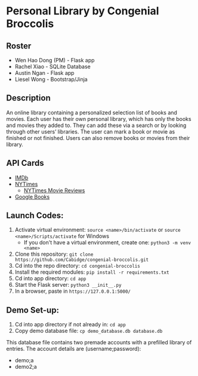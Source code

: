 # Personal Library by Congenial Broccolis

## Roster
- Wen Hao Dong (PM) - Flask app
- Rachel Xiao - SQLite Database
- Austin Ngan - Flask app
- Liesel Wong - Bootstrap/Jinja

## Description
An online library containing a personalized selection list of books and movies. Each user has their own personal library, which has only the books and movies they added to. They can add these via a search or by looking through other users’ libraries. The user can mark a book or movie as finished or not finished. Users can also remove books or movies from their library.

## API Cards
- [IMDb](https://github.com/stuy-softdev/notes-and-code/blob/main/api_kb/411_on_imdb.md)
- [NYTimes](https://github.com/stuy-softdev/notes-and-code/blob/main/api_kb/411_on_nyt.md)
   - [NYTimes Movie Reviews](https://github.com/stuy-softdev/notes-and-code/blob/main/api_kb/411_on_MovieReviews.md)
- [Google Books](https://github.com/stuy-softdev/notes-and-code/blob/main/api_kb/411_on_GoogleBooks.md)

## Launch Codes:

1. Activate virtual environment: `source <name>/bin/activate` or `source <name>/Scripts/activate` for Windows
   - If you don't have a virtual environment, create one: `python3 -m venv <name>`
2. Clone this repository: `git clone https://github.com/Cabidge/congenial-broccolis.git`
3. Cd into the repo directory: `cd congenial-broccolis`
4. Install the required modules: `pip install -r requirements.txt`
5. Cd into app directory: `cd app`
6. Start the Flask server: `python3 __init__.py`
7. In a browser, paste in `https://127.0.0.1:5000/`

## Demo Set-up:

1. Cd into app directory if not already in: `cd app`
2. Copy demo database file: `cp demo_database.db database.db`

This database file contains two premade accounts with a prefilled library of entries.
The account details are (username;password):
- demo;a
- demo2;a
